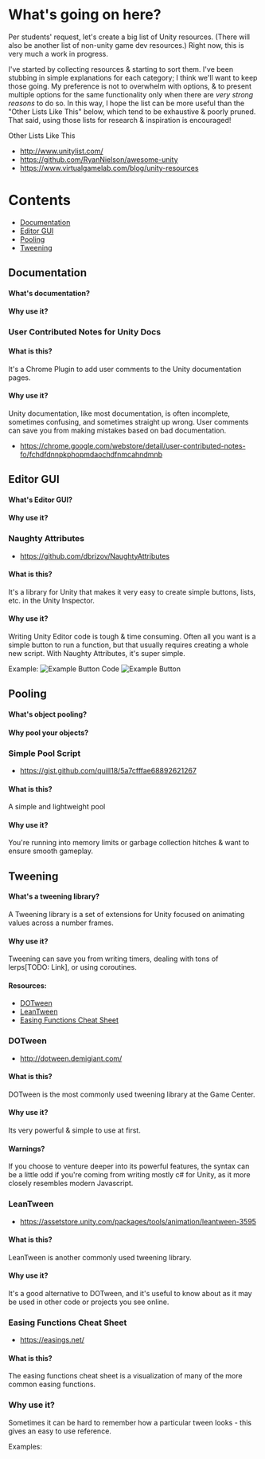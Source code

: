 # What's going on here?

Per students' request, let's create a big list of Unity resources. (There will also be another list of non-unity game dev resources.) Right now, this is very much a work in progress.

I've started by collecting resources & starting to sort them. I've been stubbing in simple explanations for each category; I think we'll want to keep those going. My preference is not to overwhelm with options, & to present multiple options for the same functionality only when there are _very strong reasons_ to do so. In this way, I hope the list can be more useful than the "Other Lists Like This" below, which tend to be exhaustive & poorly pruned. That said, using those lists for research & inspiration is encouraged!

Other Lists Like This

-   http://www.unitylist.com/
-   https://github.com/RyanNielson/awesome-unity
-   https://www.virtualgamelab.com/blog/unity-resources

# Contents

-   [Documentation](#documentation)
-   [Editor GUI](#editor-gui)
-   [Pooling](#pooling)
-   [Tweening](#tweening)

## Documentation

#### What's documentation?

#### Why use it?

### User Contributed Notes for Unity Docs

#### What is this?

It's a Chrome Plugin to add user comments to the Unity documentation pages.

#### Why use it?

Unity documentation, like most documentation, is often incomplete, sometimes confusing, and sometimes straight up wrong. User comments can save you from making mistakes based on bad documentation.

-   https://chrome.google.com/webstore/detail/user-contributed-notes-fo/fchdfdnnpkphopmdaochdfnmcahndmnb

## Editor GUI

#### What's Editor GUI?

#### Why use it?

### Naughty Attributes

-   https://github.com/dbrizov/NaughtyAttributes

#### What is this?

It's a library for Unity that makes it very easy to create simple buttons, lists, etc. in the Unity Inspector.

#### Why use it?

Writing Unity Editor code is tough & time consuming. Often all you want is a simple button to run a function, but that usually requires creating a whole new script. With Naughty Attributes, it's super simple.

Example:
![Example Button Code](https://github.com/dbrizov/NaughtyAttributes/raw/master/Assets/Plugins/NaughtyAttributes/Documentation/Button_Code.PNG)
![Example Button](https://github.com/dbrizov/NaughtyAttributes/raw/master/Assets/Plugins/NaughtyAttributes/Documentation/Button_Inspector.PNG)

## Pooling

#### What's object pooling?

#### Why pool your objects?

### Simple Pool Script

-   https://gist.github.com/quill18/5a7cfffae68892621267

#### What is this?

A simple and lightweight pool

#### Why use it?

You're running into memory limits or garbage collection hitches & want to ensure smooth gameplay.

## Tweening

#### What's a tweening library?

A Tweening library is a set of extensions for Unity focused on animating values across a number frames.

#### Why use it?

Tweening can save you from writing timers, dealing with tons of lerps[TODO: Link], or using coroutines.

#### Resources:

-   [DOTween](#DOTween)
-   [LeanTween](#LeanTween)
-   [Easing Functions Cheat Sheet](#Easing-Functions-Cheat-Sheet)

### DOTween

-   http://dotween.demigiant.com/

#### What is this?

DOTween is the most commonly used tweening library at the Game Center.

#### Why use it?

Its very powerful & simple to use at first.

#### Warnings?

If you choose to venture deeper into its powerful features, the syntax can be a little odd if you're coming from writing mostly c# for Unity, as it more closely resembles modern Javascript.

### LeanTween

-   https://assetstore.unity.com/packages/tools/animation/leantween-3595

#### What is this?

LeanTween is another commonly used tweening library.

#### Why use it?

It's a good alternative to DOTween, and it's useful to know about as it may be used in other code or projects you see online.

### Easing Functions Cheat Sheet

-   https://easings.net/

#### What is this?

The easing functions cheat sheet is a visualization of many of the more common easing functions.

### Why use it?

Sometimes it can be hard to remember how a particular tween looks - this gives an easy to use reference.

Examples:

